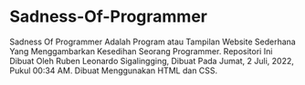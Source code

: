 # Sadness-Of-Programmer
Sadness Of Programmer Adalah Program atau Tampilan Website Sederhana Yang Menggambarkan Kesedihan Seorang Programmer. Repositori Ini Dibuat Oleh Ruben Leonardo Sigalingging, Dibuat Pada Jumat, 2 Juli, 2022, Pukul 00:34 AM. Dibuat Menggunakan HTML dan CSS.
